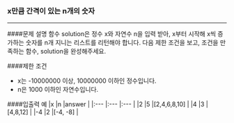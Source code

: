 ### x만큼 간격이 있는 n개의 숫자
***
####문제 설명
함수 solution은 정수 x와 자연수 n을 입력 받아, x부터 시작해 x씩 증가하는 숫자를 n개 지니는 리스트를 리턴해야 합니다. 다음 제한 조건을 보고, 조건을 만족하는 함수, solution을 완성해주세요.

####제한 조건
- x는 -10000000 이상, 10000000 이하인 정수입니다.
- n은 1000 이하인 자연수입니다.

####입출력 예
|x	    |n      |answer     |
|:---   |:---   |:---           |
|2      |5      |[2,4,6,8,10]   |
|4      |3      |[4,8,12]       |
|-4     |2      |[-4, -8]       |
